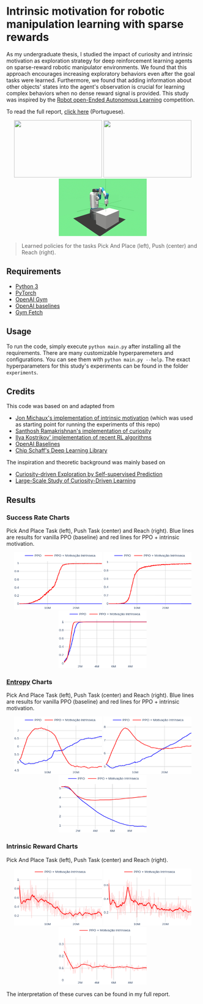# Intrinsic motivation for robotic manipulation learning with sparse rewards

As my undergraduate thesis, I studied the impact of curiosity and intrinsic motivation as exploration strategy for deep reinforcement learning agents on sparse-reward robotic manipulator environments. We found that this approach encourages increasing exploratory behaviors even after the goal tasks were learned. Furthermore, we found that adding information about other objects' states into the agent's observation is crucial for learning complex behaviors when no dense reward signal is provided. This study was inspired by the [Robot open-Ended Autonomous Learning](https://www.aicrowd.com/challenges/robot-open-ended-autonomous-learning-real) competition.

To read the full report, [click here](https://github.com/bryanlincoln/undergraduate-thesis/blob/master/Text%20-%20Intrinsic%20motivation%20for%20robotic%20manipulation%20learning%20with%20sparse%20rewards.pdf) (Portuguese).

<div align="center">
<img src="https://github.com/bryanlincoln/undergraduate-thesis/blob/master/fig/preview/pick.gif" width="230" height="150"> <img src="https://github.com/bryanlincoln/undergraduate-thesis/blob/master/fig/preview/push.gif" width="230" height="150"> <img src="https://github.com/bryanlincoln/undergraduate-thesis/blob/master/fig/preview/reach.gif" width="230" height="150">
</div>
  
> Learned policies for the tasks Pick And Place (left), Push (center) and Reach (right).

## Requirements

-   [Python 3](https://docs.python.org/)
-   [PyTorch](http://pytorch.org/)
-   [OpenAI Gym](https://github.com/openai/gym)
-   [OpenAI baselines](https://github.com/openai/baselines)
-   [Gym Fetch](https://github.com/jmichaux/gym-fetch)

## Usage

To run the code, simply execute `python main.py` after installing all the requirements. There are many customizable hyperparemeters and configurations. You can see them with `python main.py --help`. The exact hyperparameters for this study's experiments can be found in the folder `experiments`.

## Credits

This code was based on and adapted from

-   [Jon Michaux's implementation of intrinsic motivation](https://github.com/jmichaux/intrinsic-motivation) (which was used as starting point for running the experiments of this repo)
-   [Santhosh Ramakrishnan's implementation of curiosity](https://github.com/srama2512/curiosity-driven-exploration)
-   [Ilya Kostrikov' implementation of recent RL algorithms](https://github.com/ikostrikov/pytorch-a2c-ppo-acktr-gail)
-   [OpenAI Baselines](https://github.com/openai/baselines)
-   [Chip Schaff's Deep Learning Library](https://github.com/cbschaff/pytorch-dl)

The inspiration and theoretic background was mainly based on

- [Curiosity-driven Exploration by Self-supervised Prediction](https://pathak22.github.io/noreward-rl/)
- [Large-Scale Study of Curiosity-Driven Learning](https://pathak22.github.io/large-scale-curiosity/)

## Results

### Success Rate Charts

Pick And Place Task (left), Push Task (center) and Reach (right). Blue lines are results for vanilla PPO (baseline) and red lines for PPO + intrinsic motivation.

<div align="center">
<img src="https://github.com/bryanlincoln/undergraduate-thesis/blob/master/fig/preview/pick.png" width="230" height="150"> <img src="https://github.com/bryanlincoln/undergraduate-thesis/blob/master/fig/preview/push.png" width="230" height="150"> <img src="https://github.com/bryanlincoln/undergraduate-thesis/blob/master/fig/preview/reach.png" width="230" height="150">
</div>

### [Entropy](https://arxiv.org/abs/1811.11214) Charts

Pick And Place Task (left), Push Task (center) and Reach (right). Blue lines are results for vanilla PPO (baseline) and red lines for PPO + intrinsic motivation.

<div align="center">
<img src="https://github.com/bryanlincoln/undergraduate-thesis/blob/master/fig/preview/pick_ent.png" width="230" height="150"> <img src="https://github.com/bryanlincoln/undergraduate-thesis/blob/master/fig/preview/push_ent.png" width="230" height="150"> <img src="https://github.com/bryanlincoln/undergraduate-thesis/blob/master/fig/preview/reach_ent.png" width="230" height="150">
</div>

### Intrinsic Reward Charts

Pick And Place Task (left), Push Task (center) and Reach (right).

<div align="center">
<img src="https://github.com/bryanlincoln/undergraduate-thesis/blob/master/fig/preview/pick_int.png" width="230" height="150"> <img src="https://github.com/bryanlincoln/undergraduate-thesis/blob/master/fig/preview/push_int.png" width="230" height="150"> <img src="https://github.com/bryanlincoln/undergraduate-thesis/blob/master/fig/preview/reach_int.png" width="230" height="150">
</div>
  
The interpretation of these curves can be found in my full report.
